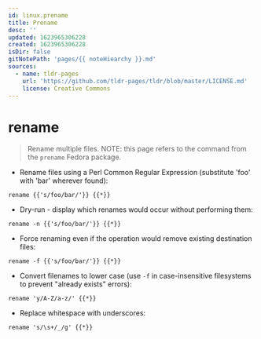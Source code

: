 ```yaml
---
id: linux.prename
title: Prename
desc: ''
updated: 1623965306228
created: 1623965306228
isDir: false
gitNotePath: 'pages/{{ noteHiearchy }}.md'
sources:
  - name: tldr-pages
    url: 'https://github.com/tldr-pages/tldr/blob/master/LICENSE.md'
    license: Creative Commons
---
```

# rename

> Rename multiple files.
> NOTE: this page refers to the command from the `prename` Fedora package.

- Rename files using a Perl Common Regular Expression (substitute 'foo' with 'bar' wherever found):

`rename {{'s/foo/bar/'}} {{*}}`

- Dry-run - display which renames would occur without performing them:

`rename -n {{'s/foo/bar/'}} {{*}}`

- Force renaming even if the operation would remove existing destination files:

`rename -f {{'s/foo/bar/'}} {{*}}`

- Convert filenames to lower case (use `-f` in case-insensitive filesystems to prevent "already exists" errors):

`rename 'y/A-Z/a-z/' {{*}}`

- Replace whitespace with underscores:

`rename 's/\s+/_/g' {{*}}`

